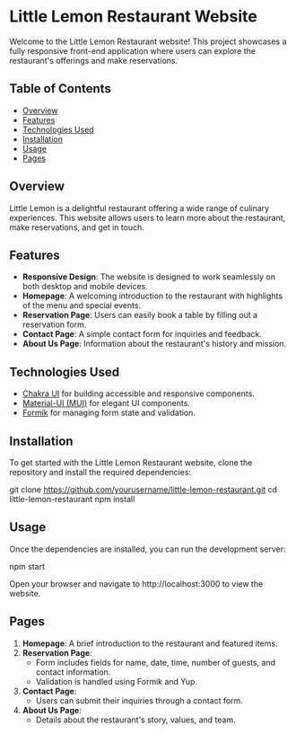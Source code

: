 # Little Lemon Restaurant Website

Welcome to the Little Lemon Restaurant website! This project showcases a fully responsive front-end application where users can explore the restaurant's offerings and make reservations.

## Table of Contents

- [Overview](#overview)
- [Features](#features)
- [Technologies Used](#technologies-used)
- [Installation](#installation)
- [Usage](#usage)
- [Pages](#pages)

## Overview

Little Lemon is a delightful restaurant offering a wide range of culinary experiences. This website allows users to learn more about the restaurant, make reservations, and get in touch.

## Features

- **Responsive Design**: The website is designed to work seamlessly on both desktop and mobile devices.
- **Homepage**: A welcoming introduction to the restaurant with highlights of the menu and special events.
- **Reservation Page**: Users can easily book a table by filling out a reservation form.
- **Contact Page**: A simple contact form for inquiries and feedback.
- **About Us Page**: Information about the restaurant's history and mission.

## Technologies Used

- [Chakra UI](https://chakra-ui.com/) for building accessible and responsive components.
- [Material-UI (MUI)](https://mui.com/) for elegant UI components.
- [Formik](https://formik.org/) for managing form state and validation.

## Installation

To get started with the Little Lemon Restaurant website, clone the repository and install the required dependencies:

git clone https://github.com/yourusername/little-lemon-restaurant.git
cd little-lemon-restaurant
npm install

## Usage

Once the dependencies are installed, you can run the development server:

npm start

Open your browser and navigate to http://localhost:3000 to view the website.

## Pages

1. **Homepage**: A brief introduction to the restaurant and featured items.
2. **Reservation Page**: 
   - Form includes fields for name, date, time, number of guests, and contact information.
   - Validation is handled using Formik and Yup.
3. **Contact Page**: 
   - Users can submit their inquiries through a contact form.
4. **About Us Page**: 
   - Details about the restaurant's story, values, and team.
